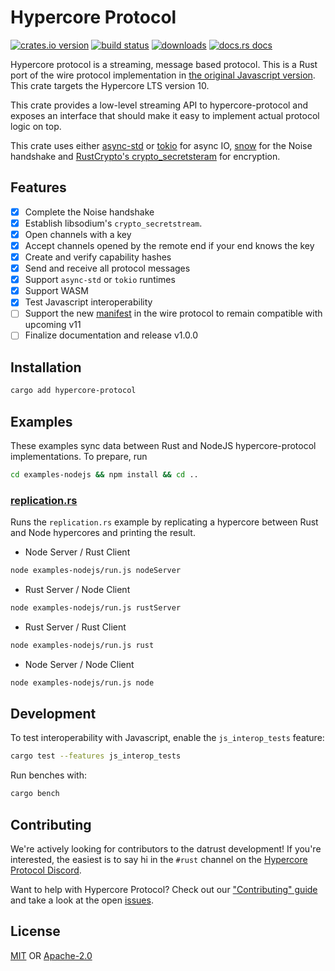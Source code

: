 # Hypercore Protocol
[![crates.io version][1]][2] [![build status][3]][4]
[![downloads][5]][6] [![docs.rs docs][7]][8]

Hypercore protocol is a streaming, message based protocol. This is a Rust port of
the wire protocol implementation in
[the original Javascript version](https://github.com/holepunchto/hypercore). This
crate targets the Hypercore LTS version 10.

This crate provides a low-level streaming API to hypercore-protocol and exposes an
interface that should make it easy to implement actual protocol logic on top.

This crate uses either [async-std](https://async.rs) or [tokio](https://tokio.rs/)
for async IO, [snow](https://github.com/mcginty/snow) for the Noise handshake and
[RustCrypto's crypto_secretsteram](https://github.com/RustCrypto/nacl-compat/tree/master/crypto_secretstream)
for encryption.

## Features

- [x] Complete the Noise handshake
- [x] Establish libsodium's `crypto_secretstream`.
- [x] Open channels with a key
- [x] Accept channels opened by the remote end if your end knows the key
- [x] Create and verify capability hashes
- [x] Send and receive all protocol messages
- [x] Support `async-std` or `tokio` runtimes
- [x] Support WASM
- [x] Test Javascript interoperability
- [ ] Support the new [manifest](https://github.com/holepunchto/hypercore/blob/main/lib/manifest.js) in the wire protocol to remain compatible with upcoming v11
- [ ] Finalize documentation and release v1.0.0

## Installation

```bash
cargo add hypercore-protocol
```

## Examples

These examples sync data between Rust and NodeJS hypercore-protocol implementations. To prepare, run
```bash
cd examples-nodejs && npm install && cd ..
```

### [replication.rs](examples/replication.rs)

Runs the `replication.rs` example by replicating a hypercore between Rust and Node hypercores and printing the result.

* Node Server / Rust Client

```bash
node examples-nodejs/run.js nodeServer
```

* Rust Server / Node Client

```bash
node examples-nodejs/run.js rustServer
```

* Rust Server / Rust Client

```bash
node examples-nodejs/run.js rust
```

* Node Server / Node Client

```bash
node examples-nodejs/run.js node
```

## Development

To test interoperability with Javascript, enable the `js_interop_tests` feature:

```bash
cargo test --features js_interop_tests
```

Run benches with:

```bash
cargo bench
```

## Contributing

We're actively looking for contributors to the datrust development! If you're interested, the
easiest is to say hi in the `#rust` channel on the
[Hypercore Protocol Discord](https://chat.hypercore-protocol.org/).

Want to help with Hypercore Protocol? Check out our
["Contributing" guide](https://github.com/datrs/hypercore-protocol-rs/blob/master/.github/CONTRIBUTING.md)
and take a look at the open [issues](https://github.com/datrs/hypercore-protocol-rs/issues).

## License

[MIT](./LICENSE-MIT) OR [Apache-2.0](./LICENSE-APACHE)

[1]: https://img.shields.io/crates/v/hypercore-protocol.svg?style=flat-square
[2]: https://crates.io/crates/hypercore-protocol
[3]: https://github.com/datrs/hypercore-protocol-rs/actions/workflows/ci.yml/badge.svg
[4]: https://github.com/datrs/hypercore-protocol-rs/actions
[5]: https://img.shields.io/crates/d/hypercore-protocol.svg?style=flat-square
[6]: https://crates.io/crates/hypercore-protocol
[7]: https://img.shields.io/badge/docs-latest-blue.svg?style=flat-square
[8]: https://docs.rs/hypercore-protocol
